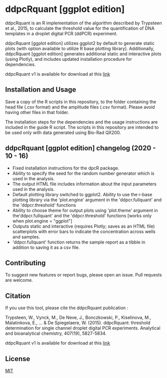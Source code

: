 # ddpcRquant [ggplot edition]

ddpcRquant is an R implementation of the algorithm described by Trypsteen et al., 2015, to calculate the threshold value for the quantification of DNA templates in a droplet digital PCR (ddPCR) experiment.

ddpcRquant [ggplot edition] utilizes ggplot2 by default to generate static plots (with option available to utilize R base plotting library). Additionally, ddpcRquant [ggplot edition] generates additional static and interactive plots (using Plotly), and includes updated installation procedure for dependencies.

ddpcRquant v1 is available for download at this [link](https://ddpcrquant.ugent.be/)

## Installation and Usage

Save a copy of the R scripts in this repository, to the folder containing the head file (.csv format) and the amplitude files (.csv format). Please avoid having other files in that folder. 

The installation steps for the dependencies and the usage instructions are included in the guide R script. The scripts in this repository are intended to be used only with data generated using Bio-Rad QX200.

## ddpcRquant [ggplot edition] changelog (2020 - 10 - 16)

- Fixed installation instructions for the dpcR package.
- Ability to specify the seed for the random number generator which is used in the analysis.
- The output HTML file includes information about the input parameters used in the analysis.
- Default plotting library switched to ggplot2. Ability to use the r-base plotting library via the 'plot.engine' argument in the 'ddpcr.fullquant' and the 'ddpcr.threshold' functions
- Ability to choose theme for output plots using 'plot.theme' argument in the'ddpcr.fullquant' and the 'ddpcr.threshold' functions [works only when plot.engine = "ggplot"] 
- Outputs static and interactive (requires Plotly; saves as an HTML file) scatterplots with error bars to indicate the concentration across wells and samples.
- 'ddpcr.fullquant' function returns the sample report as a tibble in addition to saving it as a csv file.

## Contributing

To suggest new features or report bugs, please open an issue. Pull requests are welcome.

## Citation

If you use this tool, please cite the ddpcRquant publication :

Trypsteen, W., Vynck, M., De Neve, J., Bonczkowski, P., Kiselinova, M., Malatinkova, E., ... & De Spiegelaere, W. (2015). ddpcRquant: threshold determination for single channel droplet digital PCR experiments. Analytical and bioanalytical chemistry, 407(19), 5827-5834.

ddpcRquant v1 is available for download at this [link](https://ddpcrquant.ugent.be/)

## License
[MIT](https://choosealicense.com/licenses/mit/)
